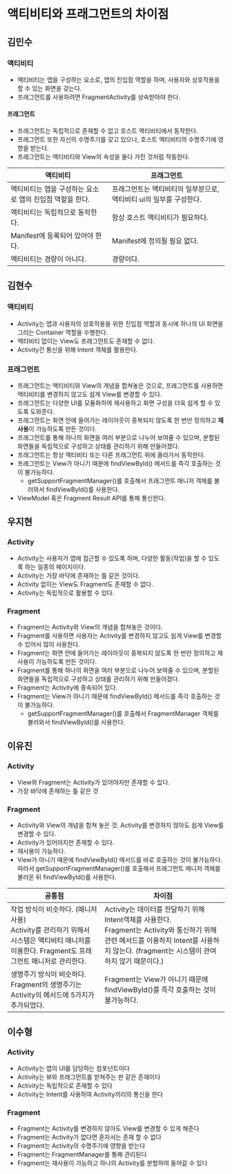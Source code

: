 # 액티비티와 프래그먼트의 차이점
## 김민수
### 액티비티

- 액티비티는 앱을 구성하는 요소로, 앱의 진입점 역할을 하며, 사용자와 상호작용을 할 수 있는 화면을 갖는다.
- 프래그먼트를 사용하려면 FragmentActivity를 상속받아야 한다.



#### 프래그먼트

- 프래그먼트는 독립적으로 존재할 수 없고 호스트 액티비티에서 동작한다.
- 프래그먼트 또한 자신의 수명주기를 갖고 있으나, 호스트 액티비티의 수명주기에 영향을 받는다.
- 프래그먼트는 액티비티와 View의 속성을 둘다 가진 것처럼 작동한다.



| 액티비티                                                 | 프래그먼트                                                   |
| -------------------------------------------------------- | ------------------------------------------------------------ |
| 액티비티는 앱을 구성하는 요소로 앱의 진입점 역할을 한다. | 프래그먼트는 액티비티의 일부분으로, 액티비티 ui의 일부를 구성한다. |
| 액티비티는 독립적으로 동작한다.                          | 항상 호스트 액티비티가 필요하다.                             |
| Manifest에 등록되어 있어야 한다.                         | Manifest에 정의될 필요 없다.                                 |
| 액티비티는 경량이 아니다.                                | 경량이다.                                                    |

## 김현수
### 액티비티
- Activity는 앱과 사용자의 상호작용을 위한 진입점 역할과 동시에 하나의 UI 화면을 그리는 Container 역할을 수행한다.
- 액티비티 없이는 View도 프래그먼트도 존재할 수 없다. 
- Activity간 통신을 위해 Intent 객체를 활용한다.

### 프래그먼트
- 프래그먼트는 액티비티와 View의 개념을 합쳐놓은 것으로, 프래그먼트를 사용하면 액티비티를 변경하지 않고도 쉽게 View를 변경할 수 있다.
- 프래그먼트는 다양한 UI를 모듈화하여 재사용하고 화면 구성을 더욱 쉽게 할 수 있도록 도와준다.
- 프래그먼트는 화면 안에 들어가는 레이아웃이 중복되지 않도록 한 번만 정의하고 **재사용**이 가능하도록 만든 것이다.
- 프래그먼트를 통해 하나의 화면을 여러 부분으로 나누어 보여줄 수 있으며, 분할된 화면들을 독립적으로 구성하고 상태를 관리하기 위해 만들어졌다.
- 프래그먼트는 항상 액티비티 또는 다른 프래그먼트 위에 올라가서 동작한다.
- 프래그먼트는 View가 아니기 때문에 findViewById() 메서드를 즉각 호출하는 것이 불가능하다.
	- getSupportFragmentManager()를 호출해서 프래그먼트 매니저 객체를 불러와서 findViewById()를 사용한다.
- ViewModel 혹은 Fragment Result API를 통해 통신한다.

## 우지현

### Activity

- Activity는 사용자가 앱에 접근할 수 있도록 하며, 다양한 활동(작업)을 할 수 있도록 하는 일종의 페이지이다.
- Activity는 가장 바닥에 존재하는 틀 같은 것이다.
- Activity 없이는 View도 Fragment도 존재할 수 없다.
- Activity는 독립적으로 활용할 수 있다.

### Fragment

- Fragment는 Activity와 View의 개념을 합쳐놓은 것이다.
- Fragment를 사용하면 사용자는 Activity를 변경하지 않고도 쉽게 View를 변경할 수 있어서 많이 사용한다.
- Fragment는 화면 안에 들어가는 레이아웃이 중복되지 않도록 한 번만 정의하고 재사용이 가능하도록 만든 것이다.
- Fragment를 통해 하나의 화면을 여러 부분으로 나누어 보여줄 수 있으며, 분할된 화면들을 독립적으로 구성하고 상태를 관리하기 위해 만들어졌다.
- Fragment는 Activity에 종속되어 있다.
- Fragment는 View가 아니기 때문에 findViewById() 메서드를 즉각 호출하는 것이 불가능하다.
  - getSupportFragmentManager()를 호출해서 FragmentManager 객체를 불러와서 findViewById()를 사용한다.

## 이유진
### Activity
- View와 Fragment는 Activity가 있어야지만 존재할 수 있다.
- 가장 바닥에 존재하는 틀 같은 것

### Fragment
- Activity와 View의 개념을 합쳐 놓은 것. Activity를 변경하지 않아도 쉽게 View를 변경할 수 있다.
- Activity가 있어야지만 존재할 수 있다.
- 재사용이 가능하다.
- View가 아니기 때문에 findViewById() 메서드를 바로 호출하는 것이 불가능하다. 따라서 getSupportFragmentManager()를 호출해서 프래그먼트 매니저 객체를 불러온 뒤 findViewById()를 사용한다.

|공통점                     |차이점                     |
|----------------------|---------------------|
|작업 방식이 비슷하다. (매니저 사용) <br>Activity를 관리하기 위해서 시스템은 액티비티 매니저를 이용한다. Fragment도 프래그먼트 매니저로 관리한다. | Activity는 데이터를 전달하기 위해 Intent객체를 사용한다.<br> Fragment는 Activity와 통신하기 위해 관련 메서드를 이용하지 Intent를 사용하지 않는다. (fragment는 시스템이 관여하지 않기 때문이다.)|
|생명주기 방식이 비슷하다. <br> Fragment의 생명주기는 Activity의 메서드에 5가지가 추가되었다.| Fragment는 View가 아니기 때문에 findViewById()를 즉각 호출하는 것이 불가능하다.| 


## 이수형

### Activity

- Activity는 앱의 UI를 담당하는 컴포넌트이다
- Activity는 뷰와 프래그먼트를 받쳐주는 판 같은 존재이다
- Activity는 독립적으로 존재할 수 있다
- Activity는 Intent를 사용하여 Activity끼리의 통신을 한다

### Fragment

- Fragment는 Activity를 변경하지 않아도 View를 변경할 수 있게 해준다
- Fragment는 Activity가 없다면 혼자서는 존재 할 수 없다
- Fragment는 Activity의 수명주기에 영향을 받는다
- Fragment는 FragmentManager를 통해 관리된다
- Fragment는 재사용이 가능하고 하나의 Activity를 분할하여 들어갈 수 있다
